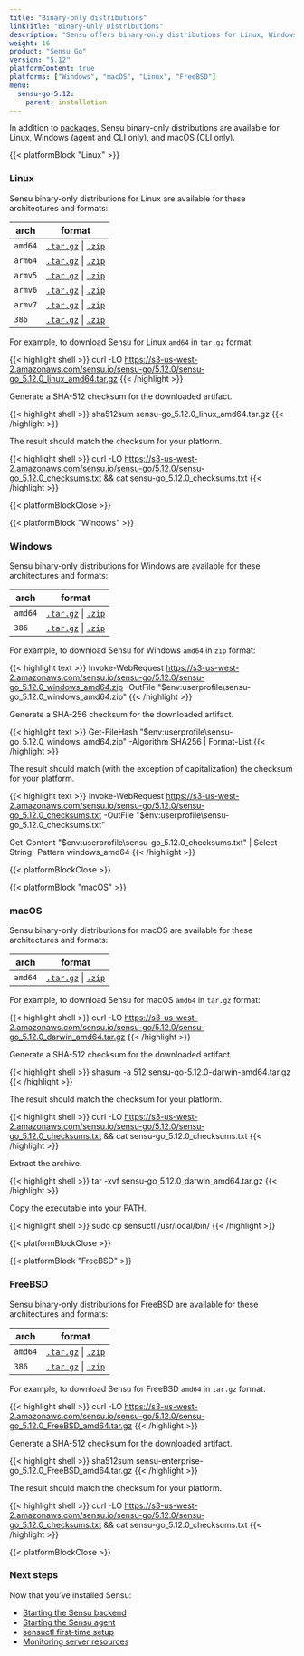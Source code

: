 ```yaml
---
title: "Binary-only distributions"
linkTitle: "Binary-Only Distributions"
description: "Sensu offers binary-only distributions for Linux, Windows, and macOS. Read the guide to learn how to download and verify Sensu binaries."
weight: 16
product: "Sensu Go"
version: "5.12"
platformContent: true
platforms: ["Windows", "macOS", "Linux", "FreeBSD"]
menu:
  sensu-go-5.12:
    parent: installation
---
```


In addition to [packages][1], Sensu binary-only distributions are available for Linux, Windows (agent and CLI only), and macOS (CLI only).

{{< platformBlock "Linux" >}}

### Linux

Sensu binary-only distributions for Linux are available for these architectures and formats:

| arch | format |
| --- | --- |
| `amd64` | [`.tar.gz`][14] \| [`.zip`][20]
| `arm64` | [`.tar.gz`][15] \| [`.zip`][21]
| `armv5` | [`.tar.gz`][16] \| [`.zip`][22]
| `armv6` | [`.tar.gz`][17] \| [`.zip`][23]
| `armv7` | [`.tar.gz`][18] \| [`.zip`][24]
| `386` | [`.tar.gz`][19] \| [`.zip`][25]

For example, to download Sensu for Linux `amd64` in `tar.gz` format:

{{< highlight shell >}}
curl -LO https://s3-us-west-2.amazonaws.com/sensu.io/sensu-go/5.12.0/sensu-go_5.12.0_linux_amd64.tar.gz
{{< /highlight >}}

Generate a SHA-512 checksum for the downloaded artifact.

{{< highlight shell >}}
sha512sum sensu-go_5.12.0_linux_amd64.tar.gz
{{< /highlight >}}

The result should match the checksum for your platform.

{{< highlight shell >}}
curl -LO https://s3-us-west-2.amazonaws.com/sensu.io/sensu-go/5.12.0/sensu-go_5.12.0_checksums.txt && cat sensu-go_5.12.0_checksums.txt
{{< /highlight >}}

{{< platformBlockClose >}}

{{< platformBlock "Windows" >}}

### Windows

Sensu binary-only distributions for Windows are available for these architectures and formats:

| arch | format |
| --- | --- |
| `amd64` | [`.tar.gz`][26] \| [`.zip`][28]
| `386` | [`.tar.gz`][27] \| [`.zip`][29]

For example, to download Sensu for Windows `amd64` in `zip` format:

{{< highlight text >}}
Invoke-WebRequest https://s3-us-west-2.amazonaws.com/sensu.io/sensu-go/5.12.0/sensu-go_5.12.0_windows_amd64.zip  -OutFile "$env:userprofile\sensu-go_5.12.0_windows_amd64.zip"
{{< /highlight >}}

Generate a SHA-256 checksum for the downloaded artifact.

{{< highlight text >}}
Get-FileHash "$env:userprofile\sensu-go_5.12.0_windows_amd64.zip" -Algorithm SHA256 | Format-List
{{< /highlight >}}

The result should match (with the exception of capitalization) the checksum for your platform.

{{< highlight text >}}
Invoke-WebRequest https://s3-us-west-2.amazonaws.com/sensu.io/sensu-go/5.12.0/sensu-go_5.12.0_checksums.txt -OutFile "$env:userprofile\sensu-go_5.12.0_checksums.txt"

Get-Content "$env:userprofile\sensu-go_5.12.0_checksums.txt" | Select-String -Pattern windows_amd64
{{< /highlight >}}

{{< platformBlockClose >}}

{{< platformBlock "macOS" >}}

### macOS

Sensu binary-only distributions for macOS are available for these architectures and formats:

| arch | format |
| --- | --- |
| `amd64` | [`.tar.gz`][30] \| [`.zip`][31]

For example, to download Sensu for macOS `amd64` in `tar.gz` format:

{{< highlight shell >}}
curl -LO https://s3-us-west-2.amazonaws.com/sensu.io/sensu-go/5.12.0/sensu-go_5.12.0_darwin_amd64.tar.gz
{{< /highlight >}}

Generate a SHA-512 checksum for the downloaded artifact.

{{< highlight shell >}}
shasum -a 512 sensu-go-5.12.0-darwin-amd64.tar.gz
{{< /highlight >}}

The result should match the checksum for your platform.

{{< highlight shell >}}
curl -LO https://s3-us-west-2.amazonaws.com/sensu.io/sensu-go/5.12.0/sensu-go_5.12.0_checksums.txt && cat sensu-go_5.12.0_checksums.txt
{{< /highlight >}}

Extract the archive.

{{< highlight shell >}}
tar -xvf sensu-go_5.12.0_darwin_amd64.tar.gz
{{< /highlight >}}

Copy the executable into your PATH.

{{< highlight shell >}}
sudo cp sensuctl /usr/local/bin/
{{< /highlight >}}

{{< platformBlockClose >}}

{{< platformBlock "FreeBSD" >}}

### FreeBSD

Sensu binary-only distributions for FreeBSD are available for these architectures and formats:

| arch | format |
| --- | --- |
| `amd64` | [`.tar.gz`][32] \| [`.zip`][33]
| `386` | [`.tar.gz`][34] \| [`.zip`][35]

For example, to download Sensu for FreeBSD `amd64` in `tar.gz` format:

{{< highlight shell >}}
curl -LO https://s3-us-west-2.amazonaws.com/sensu.io/sensu-go/5.12.0/sensu-go_5.12.0_FreeBSD_amd64.tar.gz
{{< /highlight >}}

Generate a SHA-512 checksum for the downloaded artifact.

{{< highlight shell >}}
sha512sum sensu-enterprise-go_5.12.0_FreeBSD_amd64.tar.gz
{{< /highlight >}}

The result should match the checksum for your platform.

{{< highlight shell >}}
curl -LO https://s3-us-west-2.amazonaws.com/sensu.io/sensu-go/5.12.0/sensu-go_5.12.0_checksums.txt && cat sensu-go_5.12.0_checksums.txt
{{< /highlight >}}

{{< platformBlockClose >}}

### Next steps

Now that you’ve installed Sensu:

- [Starting the Sensu backend][2]
- [Starting the Sensu agent][3]
- [sensuctl first-time setup][4]
- [Monitoring server resources][5]

[2]: ../../reference/backend#operation
[3]: ../../reference/agent#operation
[4]: ../../sensuctl/reference#first-time-setup
[5]: ../../guides/monitor-server-resources
[1]: ../install-sensu
[14]: https://s3-us-west-2.amazonaws.com/sensu.io/sensu-go/5.12.0/sensu-enterprise-go_5.12.0_linux_amd64.tar.gz
[15]: https://s3-us-west-2.amazonaws.com/sensu.io/sensu-go/5.12.0/sensu-enterprise-go_5.12.0_linux_arm64.tar.gz
[16]: https://s3-us-west-2.amazonaws.com/sensu.io/sensu-go/5.12.0/sensu-enterprise-go_5.12.0_linux_armv5.tar.gz
[17]: https://s3-us-west-2.amazonaws.com/sensu.io/sensu-go/5.12.0/sensu-enterprise-go_5.12.0_linux_armv6.tar.gz
[18]: https://s3-us-west-2.amazonaws.com/sensu.io/sensu-go/5.12.0/sensu-enterprise-go_5.12.0_linux_armv7.tar.gz
[19]: https://s3-us-west-2.amazonaws.com/sensu.io/sensu-go/5.12.0/sensu-enterprise-go_5.12.0_linux_386.tar.gz
[20]: https://s3-us-west-2.amazonaws.com/sensu.io/sensu-go/5.12.0/sensu-enterprise-go_5.12.0_linux_amd64.zip
[21]: https://s3-us-west-2.amazonaws.com/sensu.io/sensu-go/5.12.0/sensu-enterprise-go_5.12.0_linux_arm64.zip
[22]: https://s3-us-west-2.amazonaws.com/sensu.io/sensu-go/5.12.0/sensu-enterprise-go_5.12.0_linux_armv5.zip
[23]: https://s3-us-west-2.amazonaws.com/sensu.io/sensu-go/5.12.0/sensu-enterprise-go_5.12.0_linux_armv6.zip
[24]: https://s3-us-west-2.amazonaws.com/sensu.io/sensu-go/5.12.0/sensu-enterprise-go_5.12.0_linux_armv7.zip
[25]: https://s3-us-west-2.amazonaws.com/sensu.io/sensu-go/5.12.0/sensu-enterprise-go_5.12.0_linux_386.zip
[26]: https://s3-us-west-2.amazonaws.com/sensu.io/sensu-go/5.12.0/sensu-enterprise-go_5.12.0_windows_amd64.tar.gz
[27]: https://s3-us-west-2.amazonaws.com/sensu.io/sensu-go/5.12.0/sensu-enterprise-go_5.12.0_windows_386.tar.gz
[28]: https://s3-us-west-2.amazonaws.com/sensu.io/sensu-go/5.12.0/sensu-enterprise-go_5.12.0_windows_amd64.zip
[29]: https://s3-us-west-2.amazonaws.com/sensu.io/sensu-go/5.12.0/sensu-enterprise-go_5.12.0_windows_386.zip
[30]: https://s3-us-west-2.amazonaws.com/sensu.io/sensu-go/5.12.0/sensu-enterprise-go_5.12.0_darwin_amd64.tar.gz
[31]: https://s3-us-west-2.amazonaws.com/sensu.io/sensu-go/5.12.0/sensu-enterprise-go_5.12.0_darwin_amd64.zip
[32]: https://s3-us-west-2.amazonaws.com/sensu.io/sensu-go/5.12.0/
[33]: https://s3-us-west-2.amazonaws.com/sensu.io/sensu-go/5.12.0/
[34]: https://s3-us-west-2.amazonaws.com/sensu.io/sensu-go/5.12.0/
[35]: https://s3-us-west-2.amazonaws.com/sensu.io/sensu-go/5.12.0/

